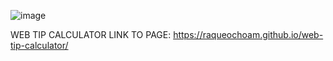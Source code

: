![image](https://github.com/raqueochoam/web-tip-calculator/assets/55163887/a8a71033-e6e8-47b9-960a-7f067fb4434a)

WEB TIP CALCULATOR
LINK TO PAGE: https://raqueochoam.github.io/web-tip-calculator/

